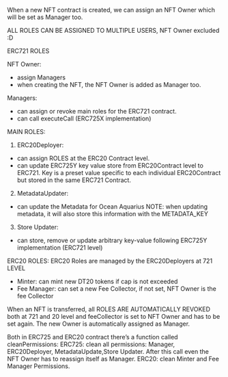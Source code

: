 When a new NFT contract is created, we can assign an NFT Owner which will be set as Manager too.

ALL ROLES CAN BE ASSIGNED TO MULTIPLE USERS, NFT Owner excluded :D

ERC721 ROLES

NFT Owner: 
- assign Managers
- when creating the NFT, the NFT Owner is added as Manager too.

Managers:
- can assign or revoke main roles for the ERC721 contract.
- can call executeCall (ERC725X implementation) 

MAIN ROLES:

1) ERC20Deployer:
- can assign ROLES at the ERC20 Contract level.
- can update ERC725Y key value store from ERC20Contract level to ERC721. Key is a preset value specific to each individual ERC20Contract but stored in the same ERC721 Contract.

2) MetadataUpdater:
- can update the Metadata for Ocean Aquarius
NOTE: when updating metadata, it will also store this information with the METADATA_KEY

3) Store Updater:
- can store, remove or update arbitrary key-value following ERC725Y implementation (ERC721 level)

ERC20 ROLES:
ERC20 Roles are managed by the ERC20Deployers at 721 LEVEL

- Minter: can mint new DT20 tokens if cap is not exceeded
- Fee Manager: can set a new Fee Collector, if not set, NFT Owner is the fee Collector

When an NFT is transferred, all ROLES ARE AUTOMATICALLY REVOKED both at 721 and 20 level and feeCollector is set to NFT Owner and has to be set again.
The new Owner is automatically assigned as Manager. 



Both in ERC725 and ERC20 contract there’s a function called cleanPermissions:
ERC725: clean all permissions: Manager, ERC20Deployer, MetadataUpdate,Store Updater. After this call even the NFT Owner has to reassign itself as Manager.
ERC20: clean Minter and Fee Manager Permissions. 

